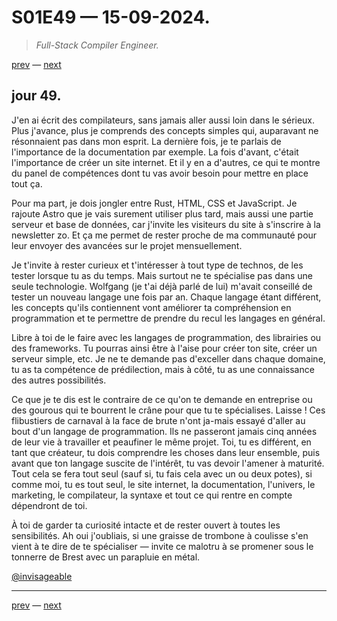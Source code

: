 # S01E49 — 15-09-2024.

> *Full-Stack Compiler Engineer.*

[prev](S01E48-14-09-2024.md) — [next](S01E50-16-09-2024.md)

## jour 49.

J'en ai écrit des compilateurs, sans jamais aller aussi loin dans le sérieux. Plus j'avance, plus je comprends des concepts simples qui, auparavant ne résonnaient pas dans mon esprit. La dernière fois, je te parlais de l'importance de la documentation par exemple. La fois d'avant, c'était l'importance de créer un site internet. Et il y en a d'autres, ce qui te montre du panel de compétences dont tu vas avoir besoin pour mettre en place tout ça.    

Pour ma part, je dois jongler entre Rust, HTML, CSS et JavaScript. Je rajoute Astro que je vais surement utiliser plus tard, mais aussi une partie serveur et base de données, car j'invite les visiteurs du site à s'inscrire à la newsletter zo. Et ça me permet de rester proche de ma communauté pour leur envoyer des avancées sur le projet mensuellement.    

Je t'invite à rester curieux et t'intéresser à tout type de technos, de les tester lorsque tu as du temps. Mais surtout ne te spécialise pas dans une seule technologie. Wolfgang (je t'ai déjà parlé de lui) m'avait conseillé de tester un nouveau langage une fois par an. Chaque langage étant différent, les concepts qu'ils contiennent vont améliorer ta compréhension en programmation et te permettre de prendre du recul les langages en général.   

Libre à toi de le faire avec les langages de programmation, des librairies ou des frameworks. Tu pourras ainsi être à l'aise pour créer ton site, créer un serveur simple, etc. Je ne te demande pas d'exceller dans chaque domaine, tu as ta compétence de prédilection, mais à côté, tu as une connaissance des autres possibilités.    

Ce que je te dis est le contraire de ce qu'on te demande en entreprise ou des gourous qui te bourrent le crâne pour que tu te spécialises. Laisse ! Ces flibustiers de carnaval à la face de brute n'ont ja-mais essayé d'aller au bout d'un langage de programmation. Ils ne passeront jamais cinq années de leur vie à travailler et peaufiner le même projet. Toi, tu es différent, en tant que créateur, tu dois comprendre les choses dans leur ensemble, puis avant que ton langage suscite de l'intérêt, tu vas devoir l'amener à maturité. Tout cela se fera tout seul (sauf si, tu fais cela avec un ou deux potes), si comme moi, tu es tout seul, le site internet, la documentation, l'univers, le marketing, le compilateur, la syntaxe et tout ce qui rentre en compte dépendront de toi.   

À toi de garder ta curiosité intacte et de rester ouvert à toutes les sensibilités. Ah oui j'oubliais, si une graisse de trombone à coulisse s'en vient à te dire de te spécialiser — invite ce malotru à se promener sous le tonnerre de Brest avec un parapluie en métal.   

[@invisageable](https://twitter.com/invisageable)   

---

[prev](S01E48-14-09-2024.md) — [next](S01E50-16-09-2024.md)   
